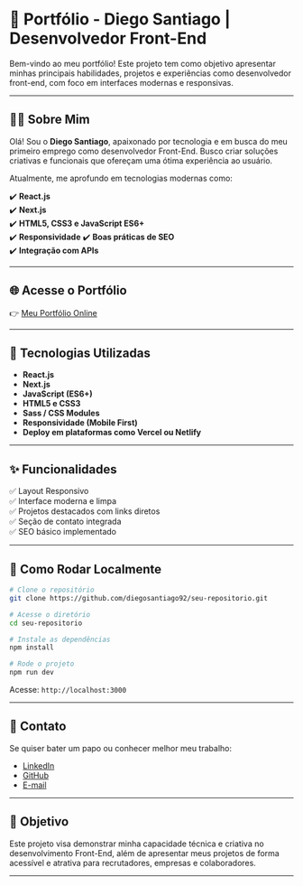 # 🚀 Portfólio - Diego Santiago | Desenvolvedor Front-End

Bem-vindo ao meu portfólio! Este projeto tem como objetivo apresentar minhas principais habilidades, projetos e experiências como desenvolvedor front-end, com foco em interfaces modernas e responsivas.

---

## 🧑‍💻 Sobre Mim

Olá! Sou o **Diego Santiago**, apaixonado por tecnologia e em busca do meu primeiro emprego como desenvolvedor Front-End. Busco criar soluções criativas e funcionais que ofereçam uma ótima experiência ao usuário.

Atualmente, me aprofundo em tecnologias modernas como:

✔️ **React.js**  
✔️ **Next.js**  
✔️ **HTML5, CSS3 e JavaScript ES6+**  
✔️ **Responsividade** 
✔️ **Boas práticas de SEO**  
✔️ **Integração com APIs**  

---

## 🌐 Acesse o Portfólio

👉 [Meu Portfólio Online](https://www.diegosantiago.dev)

---

## 📁 Tecnologias Utilizadas

- **React.js**  
- **Next.js**  
- **JavaScript (ES6+)**  
- **HTML5 e CSS3**  
- **Sass / CSS Modules**  
- **Responsividade (Mobile First)**  
- **Deploy em plataformas como Vercel ou Netlify**  

---

## ✨ Funcionalidades

✅ Layout Responsivo  
✅ Interface moderna e limpa  
✅ Projetos destacados com links diretos  
✅ Seção de contato integrada  
✅ SEO básico implementado  

---


## 🚀 Como Rodar Localmente

```bash
# Clone o repositório
git clone https://github.com/diegosantiago92/seu-repositorio.git

# Acesse o diretório
cd seu-repositorio

# Instale as dependências
npm install

# Rode o projeto
npm run dev
```

Acesse: `http://localhost:3000`

---

## 📨 Contato

Se quiser bater um papo ou conhecer melhor meu trabalho:

- [LinkedIn](https://www.linkedin.com/in/disantiagodev/)  
- [GitHub](https://github.com/diegosantiago92)  
- [E-mail](mailto:dev.diegosantiago@gmail.com)

---

## 🎯 Objetivo

Este projeto visa demonstrar minha capacidade técnica e criativa no desenvolvimento Front-End, além de apresentar meus projetos de forma acessível e atrativa para recrutadores, empresas e colaboradores.

---
